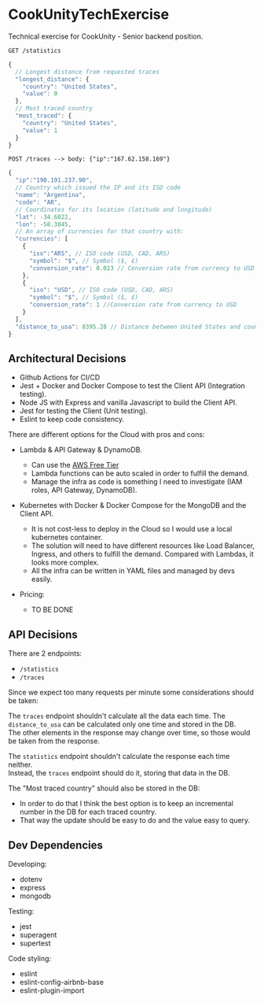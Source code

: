 # CookUnityTechExercise
Technical exercise for CookUnity - Senior backend position.

`GET /statistics`

```js
{
  // Longest distance from requested traces
  "longest_distance": {
    "country": "United States",
    "value": 0
  },
  // Most traced country
  "most_traced": { 
    "country": "United States",
    "value": 1
  }
}
```

`POST /traces --> body: {"ip":"167.62.158.169"}`

```js
{
  "ip":"190.191.237.90",
  // Country which issued the IP and its ISO code
  "name": "Argentina", 
  "code": "AR",
  // Coordinates for its location (latitude and longitude)
  "lat": -34.6022,
  "lon": -58.3845,
  // An array of currencies for that country with:
  "currencies": [
    {
      "iso":"ARS", // ISO code (USD, CAD, ARS)
      "symbol": "$", // Symbol ($, £)
      "conversion_rate": 0.023 // Conversion rate from currency to USD
    },
    {
      "iso": "USD", // ISO code (USD, CAD, ARS)
      "symbol": "$", // Symbol ($, £)
      "conversion_rate": 1 //Conversion rate from currency to USD
    }
  ],
  "distance_to_usa": 8395.28 // Distance between United States and country of origin (in Kilometers)
}
```

## Architectural Decisions

* Github Actions for CI/CD
* Jest + Docker and Docker Compose to test the Client API (Integration testing).
* Node JS with Express and vanilla Javascript to build the Client API.
* Jest for testing the Client (Unit testing).
* Eslint to keep code consistency.

There are different options for the Cloud with pros and cons:

* Lambda & API Gateway & DynamoDB.
  - Can use the [AWS Free Tier](https://aws.amazon.com/free/?p=gsrc&c=ho_bswa)
  - Lambda functions can be auto scaled in order to fulfill the demand.
  - Manage the infra as code is something I need to investigate (IAM roles, API Gateway, DynamoDB).

* Kubernetes with Docker & Docker Compose for the MongoDB and the Client API.
  - It is not cost-less to deploy in the Cloud so I would use a local kubernetes container.
  - The solution will need to have different resources like Load Balancer, Ingress, and others to fulfill the demand. Compared with Lambdas, it looks more complex.
  - All the infra can be written in YAML files and managed by devs easily.

* Pricing: 
  - TO BE DONE

## API Decisions 

There are 2 endpoints:

* `/statistics`
* `/traces`

Since we expect too many requests per minute some considerations should be taken:

The `traces` endpoint shouldn't calculate all the data each time. The `distance_to_usa` can be calculated only one time and stored in the DB.   
The other elements in the response may change over time, so those would be taken from the response. 

The `statistics` endpoint shouldn't calculate the response each time neither.   
Instead, the `traces` endpoint should do it, storing that data in the DB.   

The "Most traced country" should also be stored in the DB:
* In order to do that I think the best option is to keep an incremental number in the DB for each traced country.
* That way the update should be easy to do and the value easy to query.


## Dev Dependencies

Developing:
* dotenv
* express
* mongodb

Testing:
* jest
* superagent
* supertest

Code styling:
* eslint
* eslint-config-airbnb-base
* eslint-plugin-import

